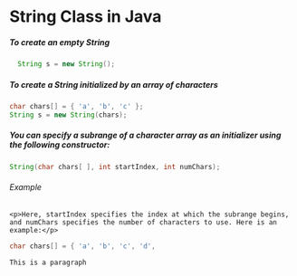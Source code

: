 # String Class in Java


##### To create an empty String
```java
  String s = new String();
```


##### To create a String initialized by an array of characters
```java
char chars[] = { 'a', 'b', 'c' };
String s = new String(chars);
```

##### You can specify a subrange of a character array as an initializer using the following constructor:
```java
String(char chars[ ], int startIndex, int numChars);
```
###### Example 
 `<p>Here, startIndex specifies the index at which the subrange begins, and numChars specifies
the number of characters to use. Here is an example:</p>`
```java
char chars[] = { 'a', 'b', 'c', 'd', 
```

`This is a paragraph`

